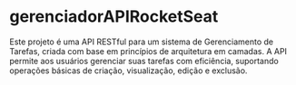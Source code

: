 # gerenciadorAPIRocketSeat
Este projeto é uma API RESTful para um sistema de Gerenciamento de Tarefas, criada com base em princípios de arquitetura em camadas. A API permite aos usuários gerenciar suas tarefas com eficiência, suportando operações básicas de criação, visualização, edição e exclusão.
